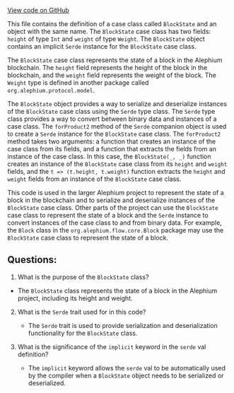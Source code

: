 [View code on GitHub](https://github.com/alephium/alephium/flow/src/main/scala/org/alephium/flow/model/BlockState.scala)

This file contains the definition of a case class called `BlockState` and an object with the same name. The `BlockState` case class has two fields: `height` of type `Int` and `weight` of type `Weight`. The `BlockState` object contains an implicit `Serde` instance for the `BlockState` case class.

The `BlockState` case class represents the state of a block in the Alephium blockchain. The `height` field represents the height of the block in the blockchain, and the `weight` field represents the weight of the block. The `Weight` type is defined in another package called `org.alephium.protocol.model`.

The `BlockState` object provides a way to serialize and deserialize instances of the `BlockState` case class using the `Serde` type class. The `Serde` type class provides a way to convert between binary data and instances of a case class. The `forProduct2` method of the `Serde` companion object is used to create a `Serde` instance for the `BlockState` case class. The `forProduct2` method takes two arguments: a function that creates an instance of the case class from its fields, and a function that extracts the fields from an instance of the case class. In this case, the `BlockState(_, _)` function creates an instance of the `BlockState` case class from its `height` and `weight` fields, and the `t => (t.height, t.weight)` function extracts the `height` and `weight` fields from an instance of the `BlockState` case class.

This code is used in the larger Alephium project to represent the state of a block in the blockchain and to serialize and deserialize instances of the `BlockState` case class. Other parts of the project can use the `BlockState` case class to represent the state of a block and the `Serde` instance to convert instances of the case class to and from binary data. For example, the `Block` class in the `org.alephium.flow.core.Block` package may use the `BlockState` case class to represent the state of a block.
## Questions: 
 1. What is the purpose of the `BlockState` class?
   - The `BlockState` class represents the state of a block in the Alephium project, including its height and weight.

2. What is the `Serde` trait used for in this code?
   - The `Serde` trait is used to provide serialization and deserialization functionality for the `BlockState` class.

3. What is the significance of the `implicit` keyword in the `serde` val definition?
   - The `implicit` keyword allows the `serde` val to be automatically used by the compiler when a `BlockState` object needs to be serialized or deserialized.